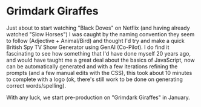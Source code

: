# Grimdark Giraffes

Just about to start watching "Black Doves" on Netflix (and having already watched "Slow Horses") I was caught by the naming convention they seem to follow (Adjective + Animal/Bird) and thought I'd try and make a quick British Spy TV Show Generator using GenAI (Co-Pilot). I do find it fascinating to see how something that I'd have done myself 20 years ago, and would have taught me a great deal about the basics of JavaScript, now can be automatically generated and with a few iterations refining the prompts (and a few manual edits with the CSS), this took about 10 minutes to complete with a logo (ok, there's still work to be done on generating correct words/spelling).

With any luck, we start pre-production on "Grimdark Giraffes" in January.
